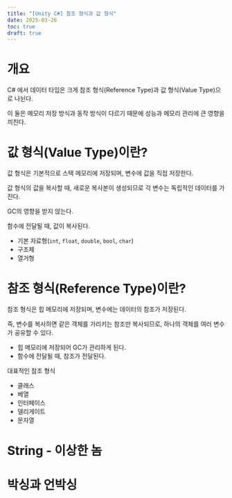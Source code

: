 ```yaml
---
title: "[Unity C#] 참조 형식과 값 형식"
date: 2025-03-26
toc: true
draft: true
---
```


# 개요

C# 에서 데이터 타입은 크게 참조 형식(Reference Type)과 값 형식(Value Type)으로 나뉜다.

이 둘은 메모리 저장 방식과 동작 방식이 다르기 때문에 성능과 메모리 관리에 큰 영향을 끼친다.

# 값 형식(Value Type)이란?

값 형식은 기본적으로 스택 메모리에 저장되며, 변수에 값을 직접 저장한다.

값 형식의 값을 복사할 때, 새로운 복사본이 생성되므로 각 변수는 독립적인 데이터를 가진다.

GC의 영향을 받지 않는다.

함수에 전달될 때, 값이 복사된다.

* 기본 자료형(`int`, `float`, `double`, `bool`, `char`)
* 구조체
* 열거형

# 참조 형식(Reference Type)이란?

참조 형식은 힙 메모리에 저장되며, 변수에는 데이터의 참조가 저장된다.

즉, 변수를 복사하면 같은 객체를 가리키는 참조만 복사되므로, 하나의 객체를 여러 변수가 공유할 수 있다.

* 힙 메모리에 저장되어 GC가 관리하게 된다.
* 함수에 전달될 때, 참조가 전달된다.

대표적인 참조 형식
* 클래스
* 베열
* 인터페이스
* 델리게이트
* 문자열

# String - 이상한 놈

# 박싱과 언박싱
